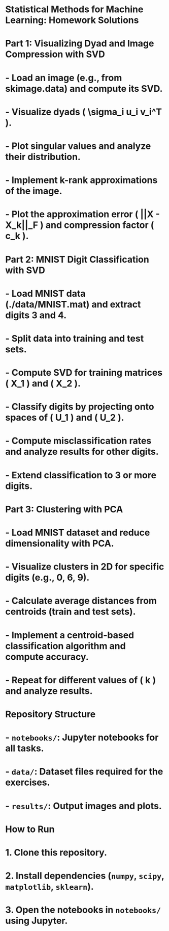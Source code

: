 # Statistical Methods for Machine Learning: Homework Solutions

# Part 1: Visualizing Dyad and Image Compression with SVD
# - Load an image (e.g., from skimage.data) and compute its SVD.
# - Visualize dyads \( \sigma_i u_i v_i^T \).
# - Plot singular values and analyze their distribution.
# - Implement k-rank approximations of the image.
# - Plot the approximation error \( ||X - X_k||_F \) and compression factor \( c_k \).

# Part 2: MNIST Digit Classification with SVD
# - Load MNIST data (./data/MNIST.mat) and extract digits 3 and 4.
# - Split data into training and test sets.
# - Compute SVD for training matrices \( X_1 \) and \( X_2 \).
# - Classify digits by projecting onto spaces of \( U_1 \) and \( U_2 \).
# - Compute misclassification rates and analyze results for other digits.
# - Extend classification to 3 or more digits.

# Part 3: Clustering with PCA
# - Load MNIST dataset and reduce dimensionality with PCA.
# - Visualize clusters in 2D for specific digits (e.g., 0, 6, 9).
# - Calculate average distances from centroids (train and test sets).
# - Implement a centroid-based classification algorithm and compute accuracy.
# - Repeat for different values of \( k \) and analyze results.

# Repository Structure
# - `notebooks/`: Jupyter notebooks for all tasks.
# - `data/`: Dataset files required for the exercises.
# - `results/`: Output images and plots.

# How to Run
# 1. Clone this repository.
# 2. Install dependencies (`numpy`, `scipy`, `matplotlib`, `sklearn`).
# 3. Open the notebooks in `notebooks/` using Jupyter.
